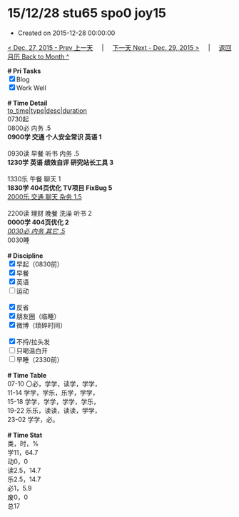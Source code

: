 # 15/12/28 stu65 spo0 joy15

- Created on 2015-12-28 00:00:00

[< Dec. 27, 2015 - Prev 上一天](/_archived/lifelogs/2015/12/d27.md) &nbsp; &nbsp; | &nbsp; &nbsp; [下一天 Next - Dec. 29, 2015 >](/_archived/lifelogs/2015/12/d29.md) &nbsp; &nbsp; |  &nbsp; &nbsp; [返回月历 Back to Month ^](/_archived/lifelogs/2015/12/index.md)
<br/><div><b># Pri Tasks</b></div><div><input checked="true" type="checkbox"/>Blog</div><div><input checked="true" type="checkbox"/>Work Well</div><div><br/></div><div><b># Time Detail</b></div><div><u>to_time|type|desc|duration</u></div><div>0730起</div><div>0800必 内务 .5</div><div><b>0900学 交通 个人安全常识 英语 1</b></div><div><br/></div><div>0930读 早餐 听书 内务 .5</div><div><b>1230学 英语 绩效自评 研究站长工具 3</b></div><div><br/></div><div>1330乐 午餐 聊天 1</div><div><b>1830学 404页优化 TV项目 FixBug 5</b></div><div><u>2000乐 交通 聊天 杂务 1.5</u></div><div><br/></div><div>2200读 理财 晚餐 洗澡 听书 2</div><div><b>0000学 404页优化 2</b></div><div><u><i>0030必 内务 其它 .5</i></u></div><div>0030睡</div><div><br/></div><div><b># Discipline</b></div><div><input checked="true" type="checkbox"/>早起（0830前）</div><div><input checked="true" type="checkbox"/>早餐</div><div><input checked="true" type="checkbox"/>英语</div><div><input type="checkbox"/>运动</div><div><br/></div><div><input checked="true" type="checkbox"/>反省</div><div><input checked="true" type="checkbox"/>朋友圈（临睡）</div><div><input checked="true" type="checkbox"/>微博（琐碎时间）</div><div><br/></div><div><input checked="true" type="checkbox"/>不捋/拉头发</div><div><input type="checkbox"/>只喝温白开</div><div><input type="checkbox"/>早睡（2330前）</div><div><br/></div><div><b># Time Table</b></div><div>07-10 〇必，学学，读学，学学，</div><div>11-14 学学，学乐，乐学，学学，</div><div>15-18 学学，学学，学学，学乐，</div><div>19-22 乐乐，读读，读读，学学，</div><div>23-02 学学，必。</div><div><br/></div><div><b># Time Stat</b></div><div>类，时，%</div><div>学11，64.7</div><div>动0，0</div><div>读2.5，14.7</div><div>乐2.5，14.7</div><div>必1，5.9</div><div>废0，0</div><div>总17</div>

